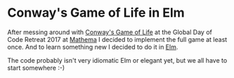 # Conway's Game of Life in Elm
After messing around with [Conway's Game of Life](https://en.wikipedia.org/wiki/Conway%27s_Game_of_Life) at the Global Day of Code Retreat 2017 at [Mathema](https://www.mathema.de) I decided to implement the full game at least once.
And to learn something new I decided to do it in [Elm](http://elm-lang.org/).

The code probably isn't very idiomatic Elm or elegant yet, but we all have to start somewhere :-)
